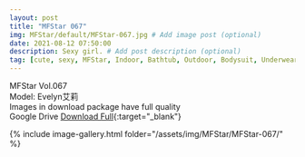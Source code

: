 ```yaml
---
layout: post
title: "MFStar 067"
img: MFStar/default/MFStar-067.jpg # Add image post (optional)
date: 2021-08-12 07:50:00
description: Sexy girl. # Add post description (optional)
tag: [cute, sexy, MFStar, Indoor, Bathtub, Outdoor, Bodysuit, Underwear, Cosplay, Big Tits, Tattoo, CHINAGIRLS]
---
```

MFStar Vol.067  
Model: Evelyn艾莉  
Images in download package have full quality                    
Google Drive [Download Full](http://gestyy.com/eoXzPl){:target="_blank"}

{% include image-gallery.html folder="/assets/img/MFStar/MFStar-067/" %}

